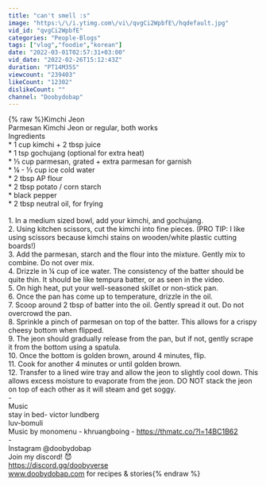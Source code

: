 ```yaml
---
title: "can't smell :s"
image: "https:\/\/i.ytimg.com\/vi\/qvgCi2WpbfE\/hqdefault.jpg"
vid_id: "qvgCi2WpbfE"
categories: "People-Blogs"
tags: ["vlog","foodie","korean"]
date: "2022-03-01T02:57:31+03:00"
vid_date: "2022-02-26T15:12:43Z"
duration: "PT14M35S"
viewcount: "239403"
likeCount: "12302"
dislikeCount: ""
channel: "Doobydobap"
---
```

{% raw %}Kimchi Jeon <br />Parmesan Kimchi Jeon or regular, both works<br />Ingredients<br />* 1 cup kimchi + 2 tbsp juice<br />* 1 tsp gochujang (optional for extra heat)<br />* ⅓ cup parmesan, grated + extra parmesan for garnish<br />* ¼ - ⅓ cup ice cold water<br />* 2 tbsp AP flour<br />* 2 tbsp potato / corn starch <br />* black pepper<br />* 2 tbsp neutral oil, for frying<br /><br />1. In a medium sized bowl, add your kimchi, and gochujang. <br />2. Using kitchen scissors, cut the kimchi into fine pieces. (PRO TIP: I like using scissors because kimchi stains on wooden/white plastic cutting boards!)<br />3. Add the parmesan, starch and the flour into the mixture. Gently mix to combine. Do not over mix.<br />4. Drizzle in ¼ cup of ice water. The consistency of the batter should be quite thin. It should be like tempura batter, or as seen in the video.<br />5. On high heat, put your well-seasoned skillet or non-stick pan.<br />6. Once the pan has come up to temperature, drizzle in the oil.<br />7. Scoop around 2 tbsp of batter into the oil. Gently spread it out. Do not overcrowd the pan.<br />8. Sprinkle a pinch of parmesan on top of the batter. This allows for a crispy cheesy bottom when flipped.<br />9. The jeon should gradually release from the pan, but if not, gently scrape it from the bottom using a spatula.<br />10. Once the bottom is golden brown, around 4 minutes, flip.<br />11. Cook for another 4 minutes or until golden brown.<br />12. Transfer to a lined wire tray and allow the jeon to slightly cool down. This allows excess moisture to evaporate from the jeon. DO NOT stack the jeon on top of each other as it will steam and get soggy.<br />-<br />Music<br />stay in bed- victor lundberg<br />luv-bomuli<br />Music by monomenu - khruangboing - <a rel="nofollow" target="blank" href="https://thmatc.co/?l=14BC1B62">https://thmatc.co/?l=14BC1B62</a><br />-<br />Instagram @doobydobap  <br />Join my discord! 😈<br /><a rel="nofollow" target="blank" href="https://discord.gg/doobyverse">https://discord.gg/doobyverse</a><br />www.doobydobap.com for recipes &amp; stories{% endraw %}
